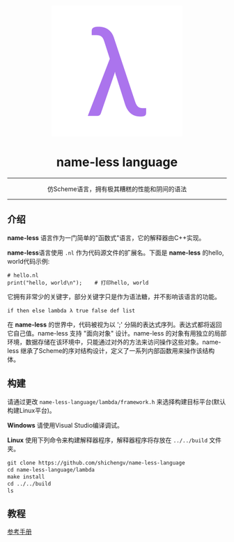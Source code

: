 <p align="center">
  <img src="./img/lambda.png" />
</p>

# <center> name-less language

***

<center>仿Scheme语言，拥有极其糟糕的性能和阴间的语法</center>

***


## 介绍

**name-less** 语言作为一门简单的"函数式"语言，它的解释器由C++实现。
 
**name-less**语言使用 `.nl` 作为代码源文件的扩展名。下面是 **name-less** 的hello, world代码示例:

```
# hello.nl
print("hello, world\n");	# 打印hello, world
```

它拥有非常少的关键字，部分关键字只是作为语法糖，并不影响该语言的功能。
```
if then else lambda λ true false def list
```

在 **name-less** 的世界中，代码被视为以 ';' 分隔的表达式序列。表达式都将返回它自己值。name-less 支持 "面向对象" 设计。name-less 的对象有用独立的局部环境，数据存储在该环境中，只能通过对外的方法来访问操作这些对象。name-less 继承了Scheme的序对结构设计，定义了一系列内部函数用来操作该结构体。

## 构建

请通过更改 `name-less-language/lambda/framework.h` 来选择构建目标平台(默认构建Linux平台)。

**Windows**
请使用Visual Studio编译调试。

**Linux**
使用下列命令来构建解释器程序，解释器程序将存放在 `../../build` 文件夹。
```
git clone https://github.com/shichengv/name-less-language
cd name-less-language/lambda
make install
cd ../../build
ls
```

## 教程

[参考手册](./Document.md)